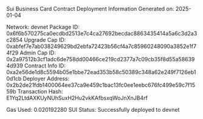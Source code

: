 Sui Business Card Contract Deployment Information
Generated on: 2025-01-04

Network: devnet
Package ID: 0x6f6b570275ca0ecdbd2513e7c4ca27692becdac8863435414a5a6c3d2a3c2854
Upgrade Cap ID: 0xabfef7e7ab038249629bd2ebfa72423b56cf4a7c85960248090a3852e1f74f29
Admin Cap ID: 0x2a97512b3cf1adc6de758dd00466ce219cd2377a7c09cb35f8d55a586394d939
Contract Info ID: 0xa2e56de1d8c5594b05e1bbe72ead353b58c50389c348a62e249f7126eb10d1cb
Deployer Address: 0x2b2de21fdb1400064ee37ca9e459c1bac13fc0ee1eebc676fc499e59c7f1559b
Transaction Hash: E1Yq2LtdAXKUyNUhSuxH2Hu2vkKAfbsxqWoJnXnJB4rf

Gas Used: 0.020192280 SUI
Status: Successfully deployed to devnet
